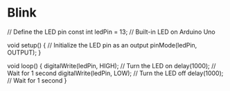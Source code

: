 # Blink
// Define the LED pin
const int ledPin = 13;  // Built-in LED on Arduino Uno

void setup() {
  // Initialize the LED pin as an output
  pinMode(ledPin, OUTPUT);
}

void loop() {
  digitalWrite(ledPin, HIGH);   // Turn the LED on
  delay(1000);                  // Wait for 1 second
  digitalWrite(ledPin, LOW);    // Turn the LED off
  delay(1000);                  // Wait for 1 second
}
